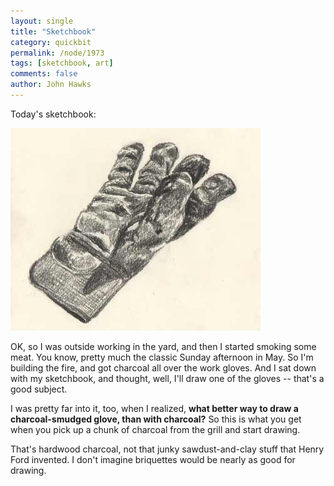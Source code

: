 ```yaml
---
layout: single 
title: "Sketchbook" 
category: quickbit
permalink: /node/1973
tags: [sketchbook, art] 
comments: false 
author: John Hawks 
---
```


Today's sketchbook: 

<div class="middle-picture">
<img src="/graphics/work-glove-charcoal-2009.jpg" height="324" width="400" alt="Work glove in charcoal" />
</div>

OK, so I was outside working in the yard, and then I started smoking some meat. You know, pretty much the classic Sunday afternoon in May. So I'm building the fire, and got charcoal all over the work gloves. And I sat down with my sketchbook, and thought, well, I'll draw one of the gloves -- that's a good subject. 

I was pretty far into it, too, when I realized, <b>what better way to draw a charcoal-smudged glove, than with charcoal?</b> So this is what you get when you pick up a chunk of charcoal from the grill and start drawing. 

That's hardwood charcoal, not that junky sawdust-and-clay stuff that Henry Ford invented. I don't imagine briquettes would be nearly as good for drawing. 

